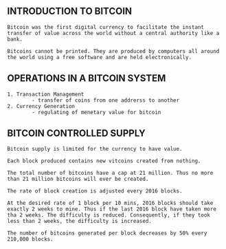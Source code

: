 INTRODUCTION TO BITCOIN
------------------------------------------
```
Bitcoin was the first digital currency to facilitate the instant transfer of value across the world without a central authority like a bank.

Bitcoins cannot be printed. They are produced by computers all around the world using a free software and are held electronically.
```

OPERATIONS IN A BITCOIN SYSTEM
------------------------------------------
```
1. Transaction Management
        - transfer of coins from one addrerss to another
2. Currency Generation
        - regulating of menetary value for bitcoin
```


BITCOIN CONTROLLED SUPPLY
------------------------------------------
```
Bitcoin supply is limited for the currency to have value.

Each block produced contains new vitcoins created from nothing.

The total number of bitcoins have a cap at 21 million. Thus no more than 21 million bitcoins will ever be created.

The rate of block creation is adjusted every 2016 blocks.

At the desired rate of 1 block per 10 mins, 2016 blocks should take exactly 2 weeks to mine. Thus if the last 2016 block have taken more tha 2 weeks. The difficulty is reduced. Consequently, if they took less than 2 weeks, the difficulty is increased.

The number of bitcoins generated per block decreases by 50% every 210,000 blocks.
```